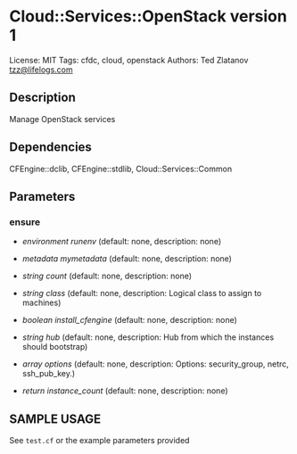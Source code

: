 # Cloud::Services::OpenStack version 1

License: MIT
Tags: cfdc, cloud, openstack
Authors: Ted Zlatanov <tzz@lifelogs.com>

## Description
Manage OpenStack services

## Dependencies
CFEngine::dclib, CFEngine::stdlib, Cloud::Services::Common

## Parameters
### ensure
* _environment_ *runenv* (default: none, description: none)

* _metadata_ *mymetadata* (default: none, description: none)

* _string_ *count* (default: none, description: none)

* _string_ *class* (default: none, description: Logical class to assign to machines)

* _boolean_ *install_cfengine* (default: none, description: none)

* _string_ *hub* (default: none, description: Hub from which the instances should bootstrap)

* _array_ *options* (default: none, description: Options: security_group, netrc, ssh_pub_key.)

* _return_ *instance_count* (default: none, description: none)


## SAMPLE USAGE
See `test.cf` or the example parameters provided

